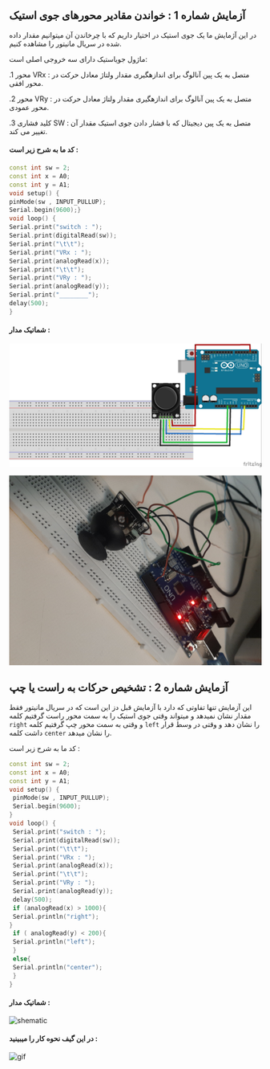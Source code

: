 ## آزمایش شماره 1 : خواندن مقادیر محورهای جوی استیک 

در این آژمایش ما یک جوی استیک در اختیار داریم که با چرخاندن آن میتوانیم مقدار داده شده در سریال مانیتور را مشاهده کنیم.

ماژول جویاستیک دارای سه خروجی اصلی است:

.1 محور VRx  : متصل به یک پین آنالوگ برای اندازهگیری مقدار ولتاژ 
معادل حرکت در محور افقی.

.2 محور VRy : متصل به یک پین آنالوگ برای اندازهگیری مقدار ولتاژ 
معادل حرکت در محور عمودی.

.3 کلید فشاری SW : متصل به یک پین دیجیتال که با فشار دادن جوی استیک 
مقدار آن تغییر می کند.

#### کد ما به شرح زیر است : 
```c++
const int sw = 2;
const int x = A0;
const int y = A1;
void setup() {
pinMode(sw , INPUT_PULLUP);
Serial.begin(9600);}
void loop() {
Serial.print("switch : ");
Serial.print(digitalRead(sw));
Serial.print("\t\t");
Serial.print("VRx : ");
Serial.print(analogRead(x));
Serial.print("\t\t");
Serial.print("VRy : ");
Serial.print(analogRead(y));
Serial.print("________");
delay(500);
}
```
#### شماتیک مدار :
![shematic](/shematic/photos%20of%20shema/7-1.jpg)

![photo](/photos%20of%20projects/20241119_093433.jpg)


## آزمایش شماره 2 : تشخیص حرکات به راست یا چپ

این آزمایش تنها تفاوتی که دارد با آزمایش قبل دز این است که در سریال مانیتور فقط مقدار نشان نمیدهد و میتواند وقتی جوی استیک را به سمت محور راست گرفتیم کلمه ```right``` و وقتی به سمت محور چپ گرفتیم کلمه ```left``` را نشان دهد و وقتی در وسط قرار داشت کلمه  ```center``` را نشان میدهد.

کد ما به شرح زیر است :
```c++
const int sw = 2;
const int x = A0;
const int y = A1;
void setup() {
 pinMode(sw , INPUT_PULLUP);
 Serial.begin(9600);
}
void loop() {
 Serial.print("switch : ");
 Serial.print(digitalRead(sw));
 Serial.print("\t\t");
 Serial.print("VRx : ");
 Serial.print(analogRead(x));
 Serial.print("\t\t");
 Serial.print("VRy : ");
 Serial.print(analogRead(y));
 delay(500);
 if (analogRead(x) > 1000){
 Serial.println("right");
}
 if ( analogRead(y) < 200){
 Serial.println("left");
 }
 else{
 Serial.println("center");
 }
}
```
#### شماتیک مدار : 
![shematic](/shematic/photos%20of%20shema/7-1.jp)


#### در این گیف نحوه کار را میبینید :


![gif](/videos%20of%20projects/InShot_20241127_184426844-ezgif.com-video-to-gif-converter.gif)
